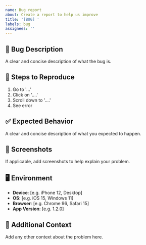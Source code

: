 ```yaml
---
name: Bug report
about: Create a report to help us improve
title: '[BUG] '
labels: bug
assignees: ''
---
```


## 🐛 Bug Description
A clear and concise description of what the bug is.

## 🔄 Steps to Reproduce
1. Go to '...'
2. Click on '....'
3. Scroll down to '....'
4. See error

## ✅ Expected Behavior
A clear and concise description of what you expected to happen.

## 📱 Screenshots
If applicable, add screenshots to help explain your problem.

## 🖥️ Environment
- **Device**: [e.g. iPhone 12, Desktop]
- **OS**: [e.g. iOS 15, Windows 11]
- **Browser**: [e.g. Chrome 96, Safari 15]
- **App Version**: [e.g. 1.2.0]

## 📝 Additional Context
Add any other context about the problem here.
